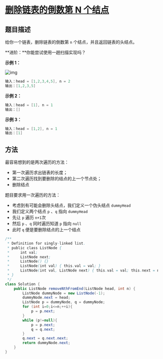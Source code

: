 # [删除链表的倒数第 N 个结点](https://leetcode-cn.com/problems/remove-nth-node-from-end-of-list/)

## 题目描述

给你一个链表，删除链表的倒数第 `n` 个结点，并且返回链表的头结点。

**进阶：**你能尝试使用一趟扫描实现吗？

**示例 1：**

![img](https://gitee.com/yun-xiaojie/blog-image/raw/master/img/remove_ex1.jpg)

```java
输入：head = [1,2,3,4,5], n = 2
输出：[1,2,3,5]
```

**示例 2：**

```java
输入：head = [1], n = 1
输出：[]
```

**示例 3：**

```java
输入：head = [1,2], n = 1
输出：[1]
```

## 方法

最容易想到的是两次遍历的方法：

- 第一次遍历求出链表的长度；
- 第二次遍历找到要删除的结点的上一个节点处；
- 删除结点

题目要求用一次遍历的方法：

- 考虑到有可能会删除头结点，我们定义一个伪头结点 `dummyHead`
- 我们定义两个结点 `p` 、`q` 指向 `dummyHead`
- 先让 `p` 遍历 `n+1`次
- 然后 `p` 、`q` 同时遍历知道  `p` 指向 `null`
- 此时 `q` 便是要删除结点的上一个结点

```java
/**
 * Definition for singly-linked list.
 * public class ListNode {
 *     int val;
 *     ListNode next;
 *     ListNode() {}
 *     ListNode(int val) { this.val = val; }
 *     ListNode(int val, ListNode next) { this.val = val; this.next = next; }
 * }
 */
class Solution {
    public ListNode removeNthFromEnd(ListNode head, int n) {
        ListNode dummyNode = new ListNode(-1);
        dummyNode.next = head;
        ListNode p = dummyNode, q = dummyNode;
        for (int i=0;i<=n;++i){
            p = p.next;
        }
        while (p!=null){
            p = p.next;
            q = q.next;
        }
        q.next = q.next.next;
        return dummyNode.next;
    }
}
```


